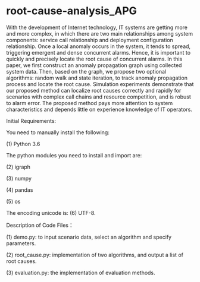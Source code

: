 # root-cause-analysis_APG

With the development of Internet technology, IT systems are getting more and more complex, in which there are two main relationships among system components: service call relationship and deployment configuration relationship. Once a local anomaly occurs in the system, it tends to spread, triggering emergent and dense concurrent alarms. Hence, it is important to quickly and precisely locate the root cause of concurrent alarms. In this paper, we first construct an anomaly propagation graph using collected system data. Then, based on the graph, we propose two optional algorithms: random walk and state iteration, to track anomaly propagation process and locate the root cause. Simulation experiments demonstrate that our proposed method can localize root causes correctly and rapidly for scenarios with complex call chains and resource competition, and is robust to alarm error. The proposed method pays more attention to system characteristics and depends little on experience knowledge of IT operators.

Initial Requirements:

You need to manually install the following:

(1) Python 3.6

The python modules you need to install and import are:

(2) igraph

(3) numpy

(4) pandas

(5) os

The encoding unicode is: (6) UTF-8.

Description of Code Files：

(1) demo.py: to input scenario data, select an algorithm and specify parameters.

(2) root_cause.py: implementation of two algorithms, and output a list of root causes.

(3) evaluation.py: the implementation of evaluation methods.
